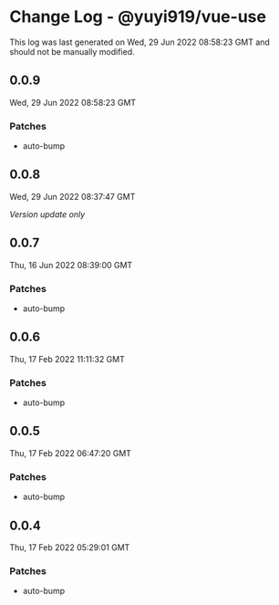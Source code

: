 # Change Log - @yuyi919/vue-use

This log was last generated on Wed, 29 Jun 2022 08:58:23 GMT and should not be manually modified.

## 0.0.9
Wed, 29 Jun 2022 08:58:23 GMT

### Patches

- auto-bump

## 0.0.8
Wed, 29 Jun 2022 08:37:47 GMT

_Version update only_

## 0.0.7
Thu, 16 Jun 2022 08:39:00 GMT

### Patches

- auto-bump

## 0.0.6
Thu, 17 Feb 2022 11:11:32 GMT

### Patches

- auto-bump

## 0.0.5
Thu, 17 Feb 2022 06:47:20 GMT

### Patches

- auto-bump

## 0.0.4
Thu, 17 Feb 2022 05:29:01 GMT

### Patches

- auto-bump

